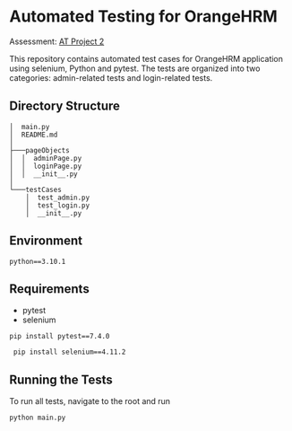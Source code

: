 # Automated Testing for OrangeHRM
Assessment: [AT Project 2](https://docs.google.com/document/d/11aHRJiFGg5lp7LSf2dTQ2VAPh0gFagivnDtTEBVzqzI/edit?usp=sharing)

This repository contains automated test cases for OrangeHRM application using selenium, Python and pytest. 
The tests are organized into two categories: admin-related tests and login-related tests. 

## Directory Structure

```plaintext
│  main.py
│  README.md
│
├───pageObjects
│  │  adminPage.py
│  │  loginPage.py
│  │  __init__.py
│
└───testCases
    │  test_admin.py
    │  test_login.py
    │  __init__.py
```

## Environment
    python==3.10.1

## Requirements
- pytest
- selenium


```commandline
pip install pytest==7.4.0
```

```commandline
 pip install selenium==4.11.2
```

## Running the Tests

To run all tests, navigate to the root and run
    
    python main.py

